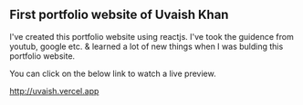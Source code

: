 ## First portfolio website of Uvaish Khan

I've created this portfolio website using reactjs. I've took the guidence from youtub, google etc. & learned a lot of new things when I was bulding this portfolio website.

You can click on the below link to watch a live preview.

http://uvaish.vercel.app
